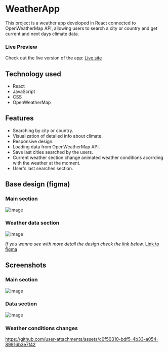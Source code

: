 # WeatherApp
 
This project is a weather app developed in React connected to OpenWeatherMap API, allowing users to search a city or country and get current and next days climate data.

### Live Preview

Check out the live version of the app: [Live site](https://weather-app-two-gamma-53.vercel.app/)

## Technology used
- React
- JavaScript
- CSS
- OpenWeatherMap

## Features

- Searching by city or country.
- Visualization of detailed info about climate.
- Responsive design.
- Loading data from OpenWeatherMap API.
- Save last cities searched by the users.
- Current weather section change animated weather conditions acorrding with the weather at the moment.
- User's last searches section.

## Base design (figma)
### Main section
![image](https://github.com/user-attachments/assets/8b67f866-70b2-4a93-943d-d5e3750a64b0)

### Weather data section
![image](https://github.com/user-attachments/assets/39105b29-d47b-4538-a3c5-a9463f2cb1ac)

*If you wanna see with more detail the design check the link below.*
[Link to figma](https://www.figma.com/design/pSgGVEahi9NC4sHNLCRxDw/WeatherAPP?node-id=0-1&t=gGNITcmUsW9A7Jmk-1)

## Screenshots

### Main section
![image](https://github.com/user-attachments/assets/92b175b4-9edc-4e1a-9e23-a63ed3150062)

### Data section
![image](https://github.com/user-attachments/assets/a0cba98d-698b-4deb-bc1d-ff2742bff1ea)


### Weather conditions changes

https://github.com/user-attachments/assets/c0f50310-bdf5-4b33-a054-89916b3e7f42


